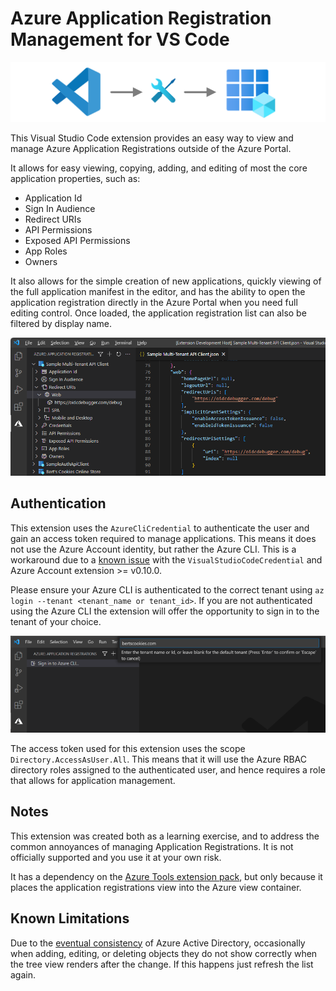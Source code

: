 # Azure Application Registration Management for VS Code

![Extension Banner](resources/images/readme_banner.png)

This Visual Studio Code extension provides an easy way to view and manage Azure Application Registrations outside of the Azure Portal.

It allows for easy viewing, copying, adding, and editing of most the core application properties, such as:

* Application Id
* Sign In Audience
* Redirect URIs
* API Permissions
* Exposed API Permissions
* App Roles
* Owners

It also allows for the simple creation of new applications, quickly viewing of the full application manifest in the editor, and has the ability to open the application registration directly in the Azure Portal when you need full editing control. Once loaded, the application registration list can also be filtered by display name.

![Application Registration List](resources/images/application_tree.png)

## Authentication
This extension uses the `AzureCliCredential` to authenticate the user and gain an access token required to manage applications. This means it does not use the Azure Account identity, but rather the Azure CLI. This is a workaround due to a [known issue](https://learn.microsoft.com/en-us/javascript/api/overview/azure/identity-readme?view=azure-node-latest#note-about-visualstudiocodecredential) with the `VisualStudioCodeCredential` and Azure Account extension >= v0.10.0.

Please ensure your Azure CLI is authenticated to the correct tenant using `az login --tenant <tenant_name or tenant_id>`. If you are not authenticated using the Azure CLI the extension will offer the opportunity to sign in to the tenant of your choice.

![VS Code Sign In](resources/images/sign_in.png)

The access token used for this extension uses the scope `Directory.AccessAsUser.All`. This means that it will use the Azure RBAC directory roles assigned to the authenticated user, and hence requires a role that allows for application management.

## Notes
This extension was created both as a learning exercise, and to address the common annoyances of managing Application Registrations. It is not officially supported and you use it at your own risk.

It has a dependency on the [Azure Tools extension pack](https://marketplace.visualstudio.com/items?itemName=ms-vscode.vscode-node-azure-pack), but only because it places the application registrations view into the Azure view container.

## Known Limitations
Due to the [eventual consistency](https://blogs.aaddevsup.xyz/2021/08/why-do-i-sometimes-get-a-404-when-trying-to-update-an-azure-directory-object-after-i-just-created-it/) of Azure Active Directory, occasionally when adding, editing, or deleting objects they do not show correctly when the tree view renders after the change. If this happens just refresh the list again.